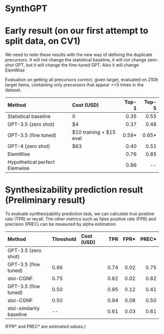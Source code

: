 # SynthGPT
 
# Early result (on our first attempt to split data, on CV1)

We need to redo these results with the new way of defining the duplicate precursors.  It will not change the statistical baseline, it will not change zero-shot GPT, but it will change the fine-tuned GPT. Also it will change ElemWise 

Evaluation on getting all precursors correct, given target, evaluated on 2109 target items, containing only precursors that appear >=5 times in the dataset.

| Method          | Cost (USD) | Top-1 | Top-5 |
| :-----           | :-------  | ----: |-----: |
| Statistical baseline | 0          |  0.35 | 0.55  |
| GPT-3.5 (zero shot) | $4  |  0.37 | 0.48  |
| GPT-3.5 (fine tuned)| $10 training + $15 eval | 0.59* | 0.65* |
| GPT-4 (zero shot) | $63 | 0.40 | 0.51 |
| ElemWise |       |  0.76  |        0.85  |
| Hypothetical perfect Elemwise |   | 0.86  |  -- |


# Synthesizability prediction result (Preliminary result)
To evaluate synthesizability prediction task, we can calculate true positive rate (TPR) or recall.
The other metrics such as false positive rate (FPR) and precision (PREC) can be measured by alpha estimation.

| Method              | Threshold  | Cost (USD) |  TPR | FPR* | PREC* |
| :-----              | :-------   | :-------   | ----:| ----:| ----: |
| GPT-3.5 (zero shot) |            |            |      |      |       |
| GPT-3.5 (fine tuned)| 0.86       |            | 0.74 | 0.02 |  0.75 |
| stoi-CGNF           | 0.75       |            | 0.82 | 0.02 |  0.82 |
| GPT-3.5 (fine tuned)| 0.50       |            | 0.95 | 0.12 |  0.41 |
| stoi-CGNF           | 0.50       |            | 0.94 | 0.08 |  0.50 |
| stoi-similarity baseline  |  --  |            | 0.61 | 0.03 |  0.61 |

(FPR* and PREC* are estimated values.)
